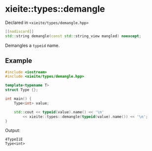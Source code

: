# xieite::types::demangle
Declared in `<xieite/types/demangle.hpp>`
```cpp
[[nodiscard]]
std::string demangle(const std::string_view mangled) noexcept;
```
Demangles a `typeid` name.
## Example
```cpp
#include <iostream>
#include <xieite/types/demangle.hpp>

template<typename T>
struct Type {};

int main() {
	Type<int> value;

	std::cout << typeid(value).name() << '\n'
		<< xieite::types::demangle(typeid(value).name()) << '\n';
}
```
Output:
```
4TypeIiE
Type<int>
```
